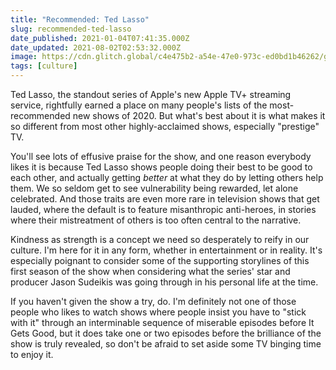 ```yaml
---
title: "Recommended: Ted Lasso"
slug: recommended-ted-lasso
date_published: 2021-01-04T07:41:35.000Z
date_updated: 2021-08-02T02:53:32.000Z
image: https://cdn.glitch.global/c4e475b2-a54e-47e0-973c-ed0bd1b46262/grass-net.jpeg?v=1670564048193
tags: [culture]
---
```


Ted Lasso, the standout series of Apple's new Apple TV+ streaming service, rightfully earned a place on many people's lists of the most-recommended new shows of 2020. But what's best about it is what makes it so different from most other highly-acclaimed shows, especially "prestige" TV.

You'll see lots of effusive praise for the show, and one reason everybody likes it is because Ted Lasso shows people doing their best to be good to each other, and actually getting *better* at what they do by letting others help them. We so seldom get to see vulnerability being rewarded, let alone celebrated. And those traits are even more rare in television shows that get lauded, where the default is to feature misanthropic anti-heroes, in stories where their mistreatment of others is too often central to the narrative.

Kindness as strength is a concept we need so desperately to reify in our culture. I'm here for it in any form, whether in entertainment or in reality. It's especially poignant to consider some of the supporting storylines of this first season of the show when considering what the series' star and producer Jason Sudeikis was going through in his personal life at the time.

If you haven't given the show a try, do. I'm definitely not one of those people who likes to watch shows where people insist you have to "stick with it" through an interminable sequence of miserable episodes before It Gets Good, but it does take one or two episodes before the brilliance of the show is truly revealed, so don't be afraid to set aside some TV binging time to enjoy it.

